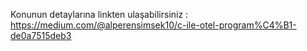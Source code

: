 Konunun detaylarına linkten ulaşabilirsiniz : https://medium.com/@alperensimsek10/c-ile-otel-program%C4%B1-de0a7515deb3
